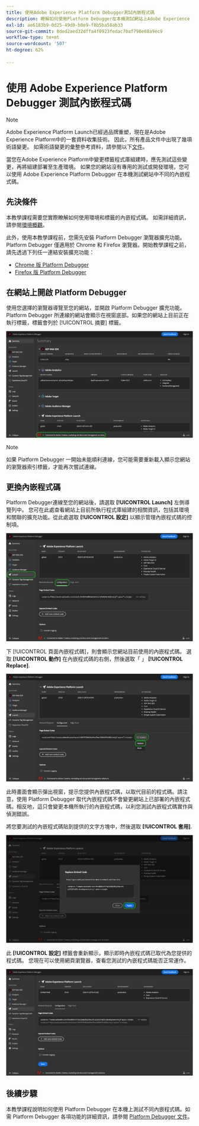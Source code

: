 ```yaml
---
title: 使用Adobe Experience Platform Debugger測試內嵌程式碼
description: 瞭解如何使用Platform Debugger在本機測試網站上Adobe Experience Platform的不同內嵌程式碼。
exl-id: ae6183b9-0d25-49d0-b0e9-f8b5ba58ab33
source-git-commit: 8ded2aed32dffa4f0923fedac7baf798e68a9ec9
workflow-type: tm+mt
source-wordcount: '507'
ht-degree: 62%

---
```


# 使用 Adobe Experience Platform Debugger 測試內嵌程式碼

>[!NOTE]
>
>Adobe Experience Platform Launch已經過品牌重塑，現在是Adobe Experience Platform中的一套資料收集技術。 因此，所有產品文件中出現了幾項術語變更。 如需術語變更的彙整參考資料，請參閱以下[文件](../../term-updates.md)。

當您在Adobe Experience Platform中變更標籤程式庫組建時，應先測試這些變更，再將組建部署至生產環境。 如果您的網站沒有專用的測試或開發環境，您可以使用 Adobe Experience Platform Debugger 在本機測試網站中不同的內嵌程式碼。

## 先決條件

本教學課程需要您實際瞭解如何使用環境和標籤的內嵌程式碼。 如需詳細資訊，請參閱[環境概觀](./environments.md)。

此外，使用本教學課程前，您需先安裝 Platform Debugger 瀏覽器擴充功能。Platform Debugger 僅適用於 Chrome 和 Firefox 瀏覽器。開始教學課程之前，請先透過下列任一連結安裝擴充功能：

* [Chrome 版 Platform Debugger](https://chrome.google.com/webstore/detail/adobe-experience-platform/bfnnokhpnncpkdmbokanobigaccjkpob)
* [Firefox 版 Platform Debugger](https://addons.mozilla.org/zh-TW/firefox/addon/adobe-experience-platform-dbg/)

## 在網站上開啟 Platform Debugger

使用您選擇的瀏覽器導覽至您的網站，並開啟 Platform Debugger 擴充功能。Platform Debugger 所連線的網站會顯示在視窗底部。如果您的網站上目前正在執行標籤，標籤會列於 [!UICONTROL 摘要] 標籤。

![](./images/embed-code-testing/summary.png)

>[!NOTE]
>
>如果 Platform Debugger 一開始未能順利連線，您可能需要重新載入顯示您網站的瀏覽器索引標籤，才能再次嘗試連線。

## 更換內嵌程式碼

Platform Debugger連線至您的網站後，請選取 **[!UICONTROL Launch]** 左側導覽列中。 您可在此處查看網站上目前所執行程式庫組建的相關資訊，包括其環境和關聯的擴充功能。從此處選取 **[!UICONTROL 設定]** 以顯示管理內嵌程式碼的控制項。

![](./images/embed-code-testing/launch-tab.png)

下 [!UICONTROL 頁面內嵌程式碼]，則會顯示您網站目前使用的內嵌程式碼。 選取 **[!UICONTROL 動作]** 在內嵌程式碼的右側，然後選取「 」 **[!UICONTROL Replace]**.

![](./images/embed-code-testing/replace.png)

此時畫面會顯示彈出視窗，提示您提供內嵌程式碼，以取代目前的程式碼。請注意，使用 Platform Debugger 取代內嵌程式碼不會變更網站上已部署的內嵌程式碼。相反地，這只會變更本機所執行的內嵌程式碼，以利您測試內嵌程式碼實作與偵測錯誤。

將您要測試的內嵌程式碼貼到提供的文字方塊中，然後選取 **[!UICONTROL 套用]**.

![](./images/embed-code-testing/paste-code.png)

此 **[!UICONTROL 設定]** 標籤會重新顯示，顯示即時內嵌程式碼已取代為您提供的程式碼。 您現在可以使用網頁瀏覽器，查看您測試的內嵌程式碼能否正常運作。

![](./images/embed-code-testing/code-replaced.png)

## 後續步驟

本教學課程說明如何使用 Platform Debugger 在本機上測試不同內嵌程式碼。如需 Platform Debugger 各項功能的詳細資訊，請參閱 [Platform Debugger 文件](../../../debugger/home.md)。

